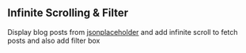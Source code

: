 ## Infinite Scrolling & Filter

Display blog posts from [jsonplaceholder](https://jsonplaceholder.typicode.com) and add infinite scroll to fetch posts and also add filter box
